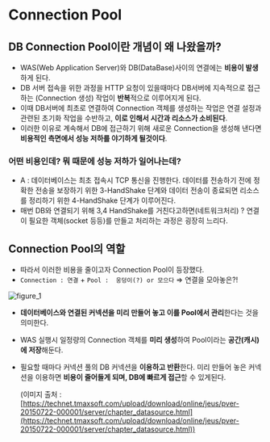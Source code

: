 # Connection Pool

## DB Connection Pool이란 개념이 왜 나왔을까?

- WAS(Web Application Server)와 DB(DataBase)사이의 연결에는 **비용이 발생**하게 된다.
- DB 서버 접속을 위한 과정을 HTTP 요청이 있을때마다 DB서버에 지속적으로 접근하는 (Connection 생성) 작업이 **반복**적으로 이루어지게 된다.
- 이때 DB서버에 최초로 연결하여 Connection 객체를 생성하는 작업은 연결 설정과 관련된 초기화 작업을 수반하고, **이로 인해서 시간과 리소스가 소비된다**.
- 이러한 이유로 계속해서 DB에 접근하기 위해 새로운 Connection을 생성해 낸다면 **비용적인 측면에서 성능 저하를 야기하게 될것이다**.

### 어떤 비용인데? 뭐 때문에 성능 저하가 일어나는데?

- A : 데이터베이스는 최초 접속시 TCP 통신을 진행한다. 데이터를 전송하기 전에 정확한 전송을 보장하기 위한 3-HandShake 단계와 데이터 전송이 종료되면 리소스를 정리하기 위한 4-HandShake 단계가 이루어진다.
- 매번 DB와 연결되기 위해 3,4 HandShake를 거친다고하면(네트워크처리) ? 연결이 필요한 객체(socket 등등)를 만들고 처리하는 과정은 굉장히 느리다.

## Connection Pool의 역할

- 따라서 이러한 비용을 줄이고자 Connection Pool이 등장했다.
- `Connection : 연결`  + `Pool :  웅덩이(?) or 모으다` ⇒ 연결을 모아놓은?!

![figure_1](https://github.com/GeumBi-Hong/BackEnd-Study/assets/58154655/0d72a297-9e99-4ad0-bf52-e8ca3ff08986)


- **데이터베이스와 연결된 커넥션을 미리 만들어 놓고 이를 Pool에서 관리**한다는 것을 의미한다.
- WAS 실행시 일정량의 Connection 객체를 **미리 생성**하여 Pool이라는 **공간(캐시)에 저장**해둔다.
- 필요할 때마다 커넥션 풀의 DB 커넥션을 **이용하고 반환**한다. 미리 만들어 놓은 커넥션을 이용하면 **비용이 줄어들게 되며, DB에 빠르게 접근**할 수 있게된다.












   (이미지 출처 :[https://technet.tmaxsoft.com/upload/download/online/jeus/pver-20150722-000001/server/chapter_datasource.html](https://technet.tmaxsoft.com/upload/download/online/jeus/pver-20150722-000001/server/chapter_datasource.html))


